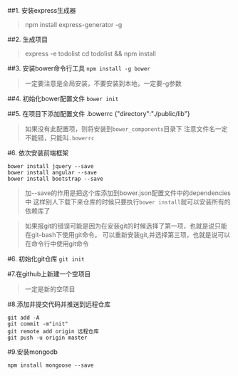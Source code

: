 ##1. 安装express生成器
> npm install express-generator -g

##2. 生成项目 
> express -e todolist
> cd todolist && npm install

##3. 安装bower命令行工具
```npm install -g bower```

> 一定要注意是全局安装，不要安装到本地，一定要-g参数

##4. 初始化bower配置文件
```bower init```

##5. 在项目下添加配置文件  .bowerrc
{"directory":"./public/lib"}
>如果没有此配置项，则将安装到`bower_components`目录下
> 注意文件名一定不能错，只能叫`.bowerrc`


#6. 依次安装前端框架
```
bower install jquery --save
bower install angular --save
bower install bootstrap --save
```
> 加--save的作用是把这个库添加到bower.json配置文件中的dependencies中
> 这样别人下载下来仓库的时候只要执行`bower install`就可以安装所有的依赖库了

> 如果报git的错误可能是因为在安装git的时候选择了第一项，也就是说只能在git-bash下使用git命令。
> 可以重新安装git,并选择第三项，也就是说可以在命令行中使用git命令

#6. 初始化git仓库
```git init```

#7.在github上新建一个空项目
> 一定是新的空项目

#8.添加并提交代码并推送到远程仓库
```
git add -A
git commit -m"init"
git remote add origin 远程仓库
git push -u origin master
```

#9.安装mongodb
```
npm install mongoose --save
```

